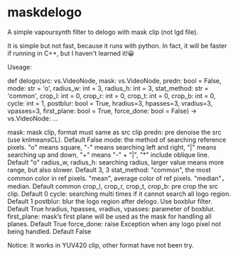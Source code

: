 # maskdelogo

A simple vapoursynth filter to delogo with mask clip (not lgd file).

It is simple but not fast, because it runs with python. In fact, it will be faster if running in C++, but I haven't learned it!😀

Useage:

def delogo(src: vs.VideoNode, mask: vs.VideoNode, predn: bool = False,
           mode: str = 'o', radius_w: int = 3, radius_h: int = 3, stat_method: str = 'common',
           crop_l: int = 0, crop_r: int = 0, crop_t: int = 0, crop_b: int = 0, cycle: int = 1,
           postblur: bool = True, hradius=3, hpasses=3, vradius=3, vpasses=3, first_plane: bool = True,
           force_done: bool = False) -> vs.VideoNode:
    ...
    
mask: mask clip, format must same as src clip
predn: pre denoise the src (use knlmeansCL). Default False
mode: the method of searching reference pixels. "o" means square, "-" means searching left and right, "|" means searching up and down, "+" means "-" + "|", "*" include oblique line. Default "o"
radius_w, radius_h: searching radius, larger value means more range, but also slower. Default 3, 3
stat_method: "common", the most common color in ref pixels. "mean", average color of ref pixels. "median"， median. Default common
crop_l, crop_r, crop_t, crop_b: pre crop the src clip. Default 0
cycle: searching multi times if it cannot search all logo region. Default 1
postblur: blur the logo region after delogo. Use boxblur filter. Default True
hradius, hpasses, vradius, vpasses: parameter of boxblur.
first_plane: mask’s first plane will be used as the mask for handling all planes. Default True
force_done: raise Exception when any logo pixel not being handled. Default False

Notice: It works in YUV420 clip, other format have not been try.
